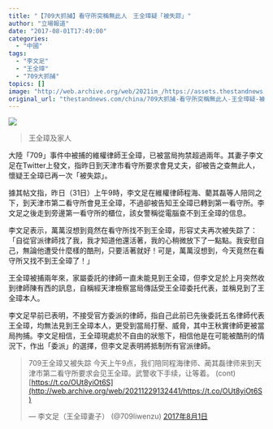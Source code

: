 ```yaml
---
title: "【709大抓捕】看守所突稱無此人　王全璋疑「被失踪」"
author: "立場報道"
date: "2017-08-01T17:49:00"
categories:
  - "中國"
tags:
  - "李文足"
  - "王全璋"
  - "709大抓捕"
topics: []
image: "http://web.archive.org/web/2021im_/https://assets.thestandnews.com/media/photos/fam12_WxDsd.png"
original_url: "thestandnews.com/china/709大抓捕-看守所突稱無此人-王全璋疑-被失踪"
---
```

![](http://web.archive.org/web/2021im_/https://assets.thestandnews.com/media/photos/fam12_WxDsd.png)
> 王全璋及家人

大陸「709」事件中被捕的維權律師王全璋，已被當局拘禁超過兩年。其妻子李文足在Twitter上發文，指昨日到天津市看守所要求會見丈夫，卻被告之查無此人，懷疑王全璋已再一次「被失踪」。

據其帖文指，昨日（31日）上午9時，李文足在維權律師程海、藺其磊等人陪同之下，到天津市第二看守所會見王全璋，不過卻被告知王全璋已轉到第一看守所。李文足之後走到旁邊第一看守所的櫃位，該女警稱從電腦查不到王全璋的信息。

李文足表示，萬萬沒想到竟然在看守所找不到王全璋，形容丈夫再次被失踪了：「自從官派律師找了我，我才知道他還活著，我的心稍微放下了一點點。我安慰自己，無論他遭受什麼樣的酷刑，只要活著就好！可是，萬萬沒想到，今天竟然在看守所又找不到王全璋了！」

王全璋被捕兩年來，家屬委託的律師一直未能見到王全璋，但李文足於上月突然收到律師陳有西的訊息，自稱經天津檢察當局傳話受王全璋委托代表，並稱見到了王全璋本人。

李文足早前已表明，不接受官方委派的律師，指自己此前已先後委託五名律師代表王全璋，均無法見到王全璋本人，更受到當局打壓、威脅，其中王秋實律師更被當局拘捕。李文足相信，王全璋現處於不自由的狀態下，相信他是在可能被酷刑的情況下，作出「委派」的選擇，但李文足表明將抵制所有官派律師。

> 709王全璋又被失踪 今天上午9点，我们陪同程海律师、蔺其磊律师来到天津市第二看守所要求会见王全璋。武警收下手续，让等着。 (cont) [https://t.co/OUt8yiOt6S](http://web.archive.org/web/20211229132441/https://t.co/OUt8yiOt6S)
> 
> — 李文足（王全璋妻子） (@709liwenzu) [2017年8月1日](http://web.archive.org/web/20211229132441/https://twitter.com/709liwenzu/status/892297250461949952)